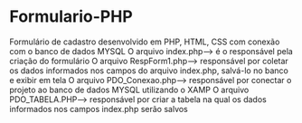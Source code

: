 # Formulario-PHP
Formulário de cadastro desenvolvido em PHP, HTML, CSS com conexão com o banco de dados MYSQL
O arquivo index.php--> é o responsável pela criação do formulário
O arquivo RespForm1.php--> responsável por coletar os dados informados nos campos do arquivo index.php, salvá-lo no banco e exibir em tela
O arquivo PDO_Conexao.php--> responsável por conectar o projeto ao banco de dados MYSQL utilizando o XAMP
O arquivo PDO_TABELA.PHP--> responsável por criar a tabela na qual os dados informados nos campos index.php serão salvos
